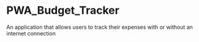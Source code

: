 # PWA_Budget_Tracker
An application that allows users to track their expenses with or without an internet connection
